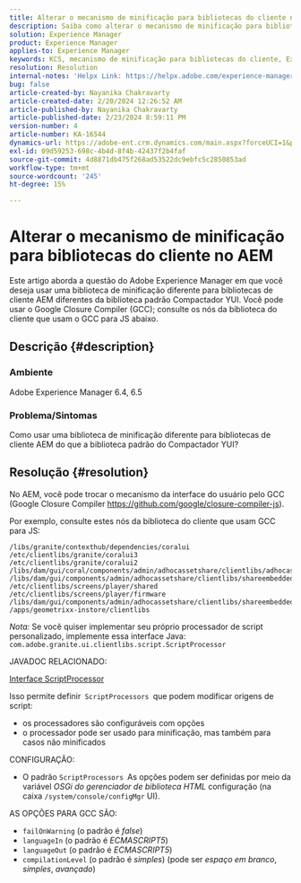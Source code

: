 ```yaml
---
title: Alterar o mecanismo de minificação para bibliotecas do cliente no AEM
description: Saiba como alterar o mecanismo de minificação para bibliotecas de clientes no AEM. Troque o mecanismo da interface do usuário pelo Compilador de Fechamento do Google.
solution: Experience Manager
product: Experience Manager
applies-to: Experience Manager
keywords: KCS, mecanismo de minificação para bibliotecas do cliente, Experience Manager, AEM, Compactador YUI, GCC, Compilador de Fechamento do Google
resolution: Resolution
internal-notes: 'Helpx Link: https://helpx.adobe.com/experience-manager/kb/how-to-change-the-minification-engine-for-client-libraries-in-AEM.html'
bug: false
article-created-by: Nayanika Chakravarty
article-created-date: 2/20/2024 12:26:52 AM
article-published-by: Nayanika Chakravarty
article-published-date: 2/23/2024 8:59:11 PM
version-number: 4
article-number: KA-16544
dynamics-url: https://adobe-ent.crm.dynamics.com/main.aspx?forceUCI=1&pagetype=entityrecord&etn=knowledgearticle&id=0e953abb-86cf-ee11-9079-6045bd006239
exl-id: 09d59253-698c-4b4d-8f4b-42437f2b4faf
source-git-commit: 4d8871db475f268ad53522dc9ebfc5c2850853ad
workflow-type: tm+mt
source-wordcount: '245'
ht-degree: 15%

---
```


# Alterar o mecanismo de minificação para bibliotecas do cliente no AEM


Este artigo aborda a questão do Adobe Experience Manager em que você deseja usar uma biblioteca de minificação diferente para bibliotecas de cliente AEM diferentes da biblioteca padrão Compactador YUI. Você pode usar o Google Closure Compiler (GCC); consulte os nós da biblioteca do cliente que usam o GCC para JS abaixo.

## Descrição {#description}


### <b>Ambiente</b>

Adobe Experience Manager 6.4, 6.5

### <b>Problema/Sintomas</b>

Como usar uma biblioteca de minificação diferente para bibliotecas de cliente AEM do que a biblioteca padrão do Compactador YUI?


## Resolução {#resolution}


No AEM, você pode trocar o mecanismo da interface do usuário pelo GCC (Google Closure Compiler https://github.com/google/closure-compiler-js).

Por exemplo, consulte estes nós da biblioteca do cliente que usam GCC para JS:


```
/libs/granite/contexthub/dependencies/coralui
/etc/clientlibs/granite/coralui3
/etc/clientlibs/granite/coralui2
/libs/dam/gui/coral/components/admin/adhocassetshare/clientlibs/adhocassetshare
/libs/dam/gui/components/admin/adhocassetshare/clientlibs/shareembedded
/etc/clientlibs/screens/player/shared
/etc/clientlibs/screens/player/firmware
/libs/dam/gui/components/admin/adhocassetshare/clientlibs/shareembeddedpreview
/apps/geometrixx-instore/clientlibs
```


*Nota:* Se você quiser implementar seu próprio processador de script personalizado, implemente essa interface Java:
`com.adobe.granite.ui.clientlibs.script.ScriptProcessor`

JAVADOC RELACIONADO:

[Interface ScriptProcessor](https://helpx.adobe.com/experience-manager/6-5/sites/developing/using/reference-materials/javadoc/com/adobe/granite/ui/clientlibs/script/ScriptProcessor.html)

Isso permite definir` ScriptProcessors `que podem modificar origens de script:

- os processadores são configuráveis com opções
- o processador pode ser usado para minificação, mas também para casos não minificados


CONFIGURAÇÃO:

- O padrão `ScriptProcessors `As opções podem ser definidas por meio da variável *OSGi do gerenciador de biblioteca HTML* configuração (na caixa `/system/console/configMgr` UI).


AS OPÇÕES PARA GCC SÃO:

- `failOnWarning` (o padrão é *false*)
- `languageIn` (o padrão é *ECMASCRIPT5*)
- `languageOut` (o padrão é *ECMASCRIPT5*)
- `compilationLevel` (o padrão é *simples*) (pode ser *espaço em branco*, *simples*, *avançado*)
